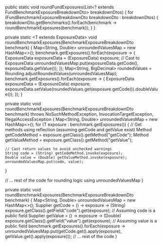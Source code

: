 public static <T extends ExposureBreakdownDto.T> void roundFundExposures(List<? extends FundBenchmarkExposureBreakdownDto> breakdownDtos) {
    for (FundBenchmarkExposureBreakdownDto breakdownDto : breakdownDtos) {
        breakdownDto.getBenchmarks().forEach(benchmark -> roundBenchmarkExposures(benchmark));
    }
}

private static <T extends ExposureData<T>> void roundBenchmarkExposures(BenchmarkExposureBreakdownDto<T> benchmark) {
    Map<String, Double> unroundedValuesMap = new HashMap<>();
    benchmark.getExposures().forEach(exposure -> {
        ExposureData<T> exposureData = (ExposureData<T>) exposure;  // Cast to ExposureData
        unroundedValuesMap.put(exposureData.getCode(), exposureData.getValue());
    });
    Map<String, BigDecimal> roundedValues = Rounding.adjustRoundedValues(unroundedValuesMap);
    benchmark.getExposures().forEach(exposure -> {
        ExposureData<T> exposureData = (ExposureData<T>) exposure;
        exposureData.setValue(roundedValues.get(exposure.getCode()).doubleValue());
    });
}

private static void roundBenchmarkExposures(BenchmarkExposureBreakdownDto<T> benchmark) throws NoSuchMethodException, InvocationTargetException, IllegalAccessException {
  Map<String, Double> unroundedValuesMap = new HashMap<>();
  for (T exposure : benchmark.getExposures()) {
    // Get methods using reflection (assuming getCode and getValue exist)
    Method getCodeMethod = exposure.getClass().getMethod("getCode");
    Method getValueMethod = exposure.getClass().getMethod("getValue");
    
    // Cast return values to avoid unchecked warnings
    String code = (String) getCodeMethod.invoke(exposure);
    Double value = (Double) getValueMethod.invoke(exposure);
    unroundedValuesMap.put(code, value);
  }
  
  // ... rest of the code for rounding logic using unroundedValuesMap
}

private static void roundBenchmarkExposures(BenchmarkExposureBreakdownDto<T> benchmark) {
    Map<String, Double> unroundedValuesMap = new HashMap<>();
    Supplier<String> getCode = () -> exposure -> (String) exposure.getClass().getField("code").get(exposure); // Assuming code is a public field
    Supplier<Double> getValue = () -> exposure -> (Double) exposure.getClass().getField("value").get(exposure); // Assuming value is a public field
    benchmark.getExposures().forEach(exposure -> unroundedValuesMap.put(getCode.get().apply(exposure), getValue.get().apply(exposure)));
    // ... rest of the code
}




